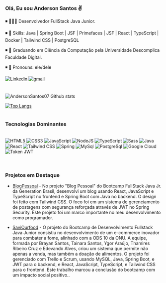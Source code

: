 ### Olá, Eu sou Anderson Santos ✌️


◾ 👨🏾‍💻 Desenvolvedor FullStack Java Junior.

◾ 🤖 Skills: Java | Spring Boot | JSF | Primefaces | JSF | React | TypeScript | Docker | Tailwind CSS | PostgreSQL

◾ 🌱 Graduando em Ciência da Computação pela Universidade Descomplica Faculdade Digital.


◾ 🙂 Pronouns: ele/dele

<div>


[![Linkedin](https://img.shields.io/badge/LinkedIn-0077B5?style=for-the-badge&logo=linkedin&logoColor=white)](https://www.linkedin.com/in/anderson-santos-5630b322b/)
<a href="mailto:andersonsantos.s.silv@gmail.com"><img alt="gmail" src="https://img.shields.io/badge/Gmail-D14836?style=for-the-badge&logo=gmail&logoColor=white"></a>
# #

</div>

<div>

![AndersonSantos07 Github stats](https://github-readme-stats.vercel.app/api?username=AndersonSantos07&show_icons=true&theme=dracula)

[![Top Langs](https://github-readme-stats.vercel.app/api/top-langs/?username=AndersonSantos07&layout=compact)](https://github.com/anuraghazra/github-readme-stats)
</div>

# #



### Tecnologias Dominantes

<div style="display: inline_block"><br>
    <img align="center" alt="HTML5" src="https://img.shields.io/badge/HTML5-E34F26?style=for-the-badge&logo=html5&logoColor=white" >
    <img align="center" alt="CSS3" src="https://img.shields.io/badge/CSS3-1572B6?style=for-the-badge&logo=css3&logoColor=white" >
    <img align="center" alt="JavaScript" src="https://img.shields.io/badge/JavaScript-323330?style=for-the-badge&logo=javascript&logoColor=F7DF1E" >
    <img align="center" alt="NodeJS" src="https://img.shields.io/badge/Node.js-43853D?style=for-the-badge&logo=node.js&logoColor=white" >
    <img align="center" alt="TypeScript" src="https://img.shields.io/badge/TypeScript-007ACC?style=for-the-badge&logo=typescript&logoColor=white" >
    <img align="center" alt="Sass" src="https://img.shields.io/badge/Sass-CC6699?style=for-the-badge&logo=sass&logoColor=white" >
    <img align="center" alt="Java" src="https://img.shields.io/badge/Java-ED8B00?style=for-the-badge&logo=openjdk&logoColor=white" >
    <img align="center" alt="React" src="https://img.shields.io/badge/React-20232A?style=for-the-badge&logo=react&logoColor=61DAFB" >
    <img align="center" alt="Tailwind CSS" src="https://img.shields.io/badge/Tailwind_CSS-38B2AC?style=for-the-badge&logo=tailwind-css&logoColor=white" >
    <img align="center" alt="Spring" src="https://img.shields.io/badge/Spring-6DB33F?style=for-the-badge&logo=spring&logoColor=white" >
    <img align="center" alt="MySql" src="https://img.shields.io/badge/MySQL-00000F?style=for-the-badge&logo=mysql&logoColor=white" >
    <img align="center" alt="PostgreSql" src="https://img.shields.io/badge/PostgreSQL-316192?style=for-the-badge&logo=postgresql&logoColor=white" >
    <img align="center" alt="Google Cloud" src="https://img.shields.io/badge/Google_Cloud-4285F4?style=for-the-badge&logo=google-cloud&logoColor=white" >
    <img align="center" alt="Token JWT" src="https://img.shields.io/badge/json%20web%20tokens-323330?style=for-the-badge&logo=json-web-tokens&logoColor=pink" >    	
</div>

</br>

# #

### Projetos em Destaque
- [BlogPessoal](https://blogpessoalander.netlify.app/) - No projeto "Blog Pessoal" do Bootcamp FullStack Java Jr. da Generation Brasil, desenvolvi um blog usando React, JavaScript e TypeScript no frontend e Spring Boot com Java no backend. O design foi feito com Tailwind CSS. O foco foi em um sistema de gerenciamento de postagens com segurança reforçada através de JWT no Spring Security. Este projeto foi um marco importante no meu desenvolvimento como programador.

- [SaviOurfood](https://saviourfood.netlify.app/) - O projeto do Bootcamp de Desenvolvimento Fullstack Java Junior consistiu no desenvolvimento de um e-commerce inovador para combater a fome, alinhado com a ODS 10 da ONU. A equipe, formada por Brayan Santos, Tainara Santos, Ygor Araújo, Thamires Ribeiro Cruz e Edevando Alves, criou um sistema que permite não apenas a venda, mas também a doação de alimentos. O projeto foi gerenciado com Trello e Scrum, usando MySQL, Java, Spring Boot, e JWT para o backend, e React, JavaScript, TypeScript, e Tailwind CSS para o frontend. Este trabalho marcou a conclusão do bootcamp com um impacto social positivo..


